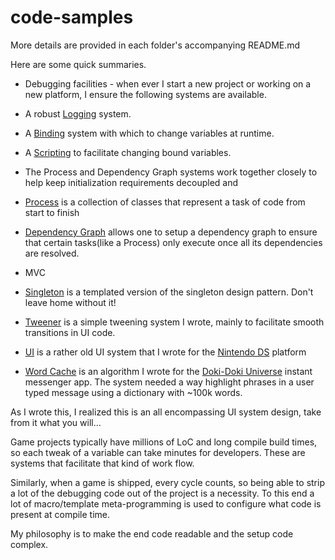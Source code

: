 # code-samples
More details are provided in each folder's accompanying README.md

Here are some quick summaries.

* Debugging facilities - when ever I start a new project or working on a new platform, I ensure the following systems are available.
 * A robust [Logging](/Debugging/Logging) system.
 * A [Binding](/Debugging/Binding) system with which to change variables at runtime.
 * A [Scripting](/Debugging/Scripting) to facilitate changing bound variables.
* The Process and Dependency Graph systems work together closely to help keep initialization requirements decoupled and 
 * [Process](/Process) is a collection of classes that represent a task of code from start to finish
 * [Dependency Graph](/Graph/Dependency) allows one to setup a dependency graph to ensure that certain tasks(like a Process) only execute once all its dependencies are resolved.
* MVC
* [Singleton](/Singleton) is a templated version of the singleton design pattern.  Don't leave home without it!
* [Tweener](/Tweener) is a simple tweening system I wrote, mainly to facilitate smooth transitions in UI code.
* [UI](/UI) is a rather old UI system that I wrote for the [Nintendo DS](https://en.wikipedia.org/wiki/Nintendo_DS) platform

* [Word Cache](/WordCache) is an algorithm I wrote for the [Doki-Doki Universe](https://www.youtube.com/watch?v=H7hFijr5v-c) instant messenger app.  The system needed a way highlight phrases in a user typed message using a dictionary with ~100k words.

As I wrote this, I realized this is an all encompassing UI system design, take from it what you will...

Game projects typically have millions of LoC and long compile build times, so each tweak of a variable can take minutes for developers.  These are systems that facilitate that kind of work flow.

Similarly, when a game is shipped, every cycle counts, so being able to strip a lot of the debugging code out of the project is a necessity.  To this end a lot of macro/template meta-programming is used to configure what code is present at compile time.

My philosophy is to make the end code readable and the setup code complex.